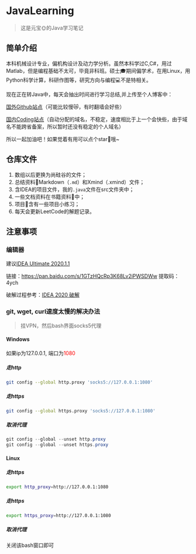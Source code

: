 # JavaLearning

> 这是元宝:sun_with_face:的Java学习笔记

## 简单介绍

本科机械设计专业，偏机构设计及动力学分析。虽然本科学过C,C#，用过Matlab，但是编程基础不太可，毕竟非科班。硕士:mortar_board:期间偏学术，在用Linux，用Python科学计算，科研作图等，研究方向与编程:computer:不是特相关。

现在正在转Java中，每天会抽出时间进行学习总结,并上传至个人博客中：

[国外Github站点](https://yuanbaoqiang.github.io/)（可能比较慢:crying_cat_face:，有时翻墙会好些）

[国内Coding站点](http://48lxh0.coding-pages.com/)（自动分配的域名，不稳定，速度相比于上一个会快些，由于域名不能跨省备案，所以暂时还没有稳定的个人域名）

所以一起加油吧！如果觉着有用可以点个star:star2:哦~

## 仓库文件

1. 数组以后更换为尚硅谷的文件；
2. 总结资料:file_folder:Markdown（`.md`）和Xmind（.xmind）文件；
3. 含IDEA的项目文件，我的`.java`文件在src文件夹中；
4. 一些文档资料在书籍资料:file_folder:中；
5. 项目:file_folder:含有一些项目小练习；
6. 每天会更新LeetCode的解题记录。

## 注意事项

### 编辑器

建议[IDEA Ultimate 2020.1.1]()

链接：https://pan.baidu.com/s/1GTzHQcRp3K68Lv2iPWSDWw 
提取码：4ych

破解过程参考：[IDEA 2020 破解](https://www.cnblogs.com/bokeLucky/p/12832046.html)

### git, wget, curl速度太慢的解决办法

> 挂VPN，然后bash界面socks5代理

#### Windows

如果ip为127.0.0.1, 端口为<font color=red>1080</font>

##### 走http

```bash
git config --global http.proxy 'socks5://127.0.0.1:1080'
```

##### 走https

```bash
git config --global https.proxy 'socks5://127.0.0.1:1080'
```

##### 取消代理

```java
git config --global --unset http.proxy
git config --global --unset https.proxy
```

#### Linux

##### 走https

```bash
export http_proxy=http://127.0.0.1:1080
```

##### 走https

```bash
export https_proxy=http://127.0.0.1:1080
```

##### 取消代理

关闭该bash窗口即可